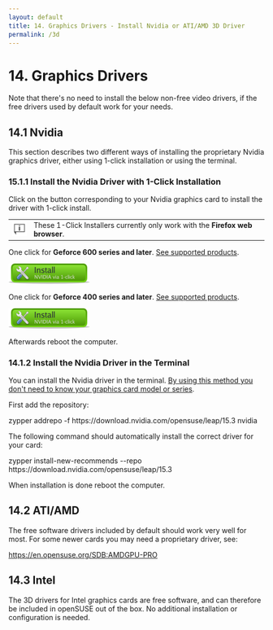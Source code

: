 ```yaml
---
layout: default
title: 14. Graphics Drivers - Install Nvidia or ATI/AMD 3D Driver
permalink: /3d
---
```


# 14. Graphics Drivers

Note that there's no need to install the below non-free video drivers, if the free drivers used by default work for your needs.

<!-- nvidia KMPs start -->

## 14.1 Nvidia

This section describes two different ways of installing the proprietary Nvidia graphics driver, either using 1-click installation or using the terminal.

### 15.1.1 Install the Nvidia Driver with 1-Click Installation

Click on the button corresponding to your Nvidia graphics card to install the driver with 1-click install.

<div class="tip">
<table>
<tbody>
<tr>
<td><img src="images/pics/tip.png" alt="tip" /></td>
<td>These 1-Click Installers currently only work with the <b>Firefox web browser</b>.</td>
</tr>
</tbody>
</table>
</div>

One click for <b>Geforce 600 series and later</b>. <a href="https://www.nvidia.com/Download/driverResults.aspx/145182/en-us" target="_blank">See supported products<a/>.

<a href="https://opensuse-community.org/nvidia_G05.ymp"><img src="images/oneclick/nvidia.png" alt="ymp" class="pic" /></a>

One click for <b>Geforce 400 series and later</b>. <a href="https://www.nvidia.com/Download/driverResults.aspx/142567/en-us" target="_blank">See supported products<a/>.

<a href="https://opensuse-community.org/nvidia_G04.ymp"><img src="images/oneclick/nvidia.png" alt="ymp" class="pic" /></a>

Afterwards reboot the computer.

### 14.1.2 Install the Nvidia Driver in the Terminal

You can install the Nvidia driver in the terminal. <u>By using this method you don't need to know your graphics card model or series</u>.

First add the repository:

<div class="clroot">zypper addrepo -f https://download.nvidia.com/opensuse/leap/15.3 nvidia</div>

The following command should automatically install the correct driver for your card:

<div class="clroot">zypper install-new-recommends --repo https://download.nvidia.com/opensuse/leap/15.3</div>

When installation is done reboot the computer.

<!-- nvidia KMP end -->
<!-- ati KMP start -->

## 14.2 ATI/AMD

The free software drivers included by default should work very well for most. For some newer cards you may need a proprietary driver, see:

<https://en.opensuse.org/SDB:AMDGPU-PRO>

<!-- ati KMP end -->

## 14.3 Intel

The 3D drivers for Intel graphics cards are free software, and can therefore be included in openSUSE out of the box. No additional installation or configuration is needed.
